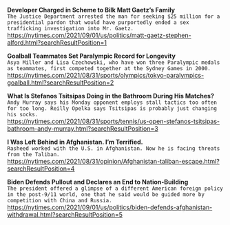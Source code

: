 **Developer Charged in Scheme to Bilk Matt Gaetz’s Family**\
`The Justice Department arrested the man for seeking $25 million for a presidential pardon that would have purportedly ended a sex trafficking investigation into Mr. Gaetz.`\
https://nytimes.com/2021/09/01/us/politics/matt-gaetz-stephen-alford.html?searchResultPosition=1

**Goalball Teammates Set Paralympic Record for Longevity**\
`Asya Miller and Lisa Czechowski, who have won three Paralympic medals as teammates, first competed together at the Sydney Games in 2000.`\
https://nytimes.com/2021/08/31/sports/olympics/tokyo-paralympics-goalball.html?searchResultPosition=2

**What Is Stefanos Tsitsipas Doing in the Bathroom During His Matches?**\
`Andy Murray says his Monday opponent employs stall tactics too often for too long. Reilly Opelka says Tsitsipas is probably just changing his socks.`\
https://nytimes.com/2021/08/31/sports/tennis/us-open-stefanos-tsitsipas-bathroom-andy-murray.html?searchResultPosition=3

**I Was Left Behind in Afghanistan. I’m Terrified.**\
`Rasheed worked with the U.S. in Afghanistan. Now he is facing threats from the Taliban.`\
https://nytimes.com/2021/08/31/opinion/Afghanistan-taliban-escape.html?searchResultPosition=4

**Biden Defends Pullout and Declares an End to Nation-Building**\
`The president offered a glimpse of a different American foreign policy in the post-9/11 world, one that he said would be guided more by competition with China and Russia.`\
https://nytimes.com/2021/09/01/us/politics/biden-defends-afghanistan-withdrawal.html?searchResultPosition=5

